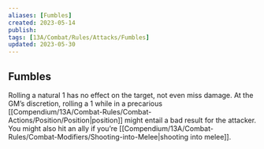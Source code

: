 ```yaml
---
aliases: [Fumbles]
created: 2023-05-14
publish: 
tags: [13A/Combat/Rules/Attacks/Fumbles]
updated: 2023-05-30
---
```


## Fumbles

Rolling a natural 1 has no effect on the target, not even miss damage. At the GM’s discretion, rolling a 1 while in a precarious [[Compendium/13A/Combat-Rules/Combat-Actions/Position/Position|position]] might entail a bad result for the attacker. You might also hit an ally if you’re [[Compendium/13A/Combat-Rules/Combat-Modifiers/Shooting-into-Melee|shooting into melee]].
